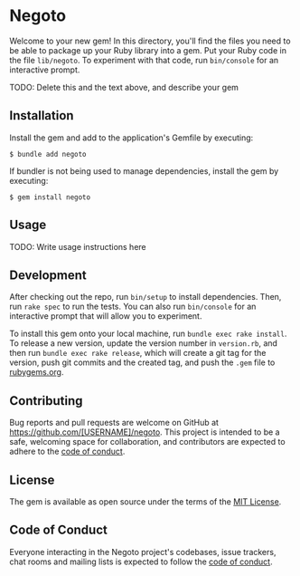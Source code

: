 # Negoto

Welcome to your new gem! In this directory, you'll find the files you need to be able to package up your Ruby library into a gem. Put your Ruby code in the file `lib/negoto`. To experiment with that code, run `bin/console` for an interactive prompt.

TODO: Delete this and the text above, and describe your gem

## Installation

Install the gem and add to the application's Gemfile by executing:

    $ bundle add negoto

If bundler is not being used to manage dependencies, install the gem by executing:

    $ gem install negoto

## Usage

TODO: Write usage instructions here

## Development

After checking out the repo, run `bin/setup` to install dependencies. Then, run `rake spec` to run the tests. You can also run `bin/console` for an interactive prompt that will allow you to experiment.

To install this gem onto your local machine, run `bundle exec rake install`. To release a new version, update the version number in `version.rb`, and then run `bundle exec rake release`, which will create a git tag for the version, push git commits and the created tag, and push the `.gem` file to [rubygems.org](https://rubygems.org).

## Contributing

Bug reports and pull requests are welcome on GitHub at https://github.com/[USERNAME]/negoto. This project is intended to be a safe, welcoming space for collaboration, and contributors are expected to adhere to the [code of conduct](https://github.com/[USERNAME]/negoto/blob/master/CODE_OF_CONDUCT.md).

## License

The gem is available as open source under the terms of the [MIT License](https://opensource.org/licenses/MIT).

## Code of Conduct

Everyone interacting in the Negoto project's codebases, issue trackers, chat rooms and mailing lists is expected to follow the [code of conduct](https://github.com/[USERNAME]/negoto/blob/master/CODE_OF_CONDUCT.md).
